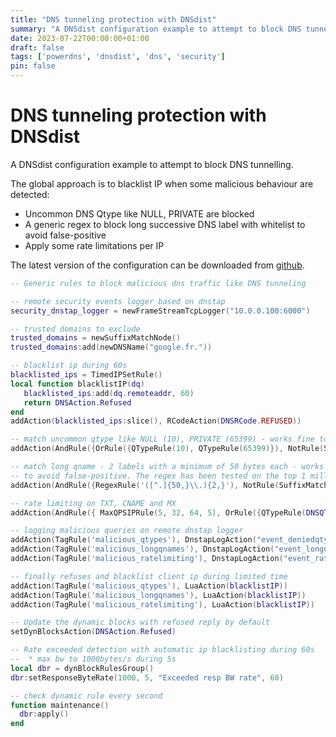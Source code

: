 ```yaml
---
title: "DNS tunneling protection with DNSdist"
summary: "A DNSdist configuration example to attempt to block DNS tunnelling."
date: 2023-07-22T00:00:00+01:00
draft: false
tags: ['powerdns', 'dnsdist', 'dns', 'security']
pin: false
---
```


# DNS tunneling protection with DNSdist

A DNSdist configuration example to attempt to block DNS tunnelling.

The global approach is to blacklist IP when some malicious behaviour are detected:

- Uncommon DNS Qtype like NULL, PRIVATE are blocked
- A generic regex to block long successive DNS label with whitelist to avoid false-positive
- Apply some rate limitations per IP

The latest version of the configuration can be downloaded from [github](https://github.com/dmachard/lua-dnsdist-config-examples/).

```lua
-- Generic rules to block malicious dns traffic like DNS tunneling

-- remote security events logger based on dnstap
security_dnstap_logger = newFrameStreamTcpLogger("10.0.0.100:6000")

-- trusted domains to exclude
trusted_domains = newSuffixMatchNode()
trusted_domains:add(newDNSName("google.fr."))

-- blacklist ip during 60s
blacklisted_ips = TimedIPSetRule()
local function blacklistIP(dq)
   blacklisted_ips:add(dq.remoteaddr, 60)
   return DNSAction.Refused
end
addAction(blacklisted_ips:slice(), RCodeAction(DNSRCode.REFUSED))

-- match uncommon qtype like NULL (10), PRIVATE (65399) - works fine to block iodine
addAction(AndRule({OrRule({QTypeRule(10), QTypeRule(65399)}), NotRule(SuffixMatchNodeRule(trusted_domains, true)) }), SetTagAction('malicious_qtypes', 'matched'))

-- match long qname - 2 labels with a minimum of 50 bytes each - works fine to block tools like iodine, dnscat2, dns2tcp...
-- to avoid false-positive. The regex has been tested on the top 1 million list exposed by Cisco Umbrella http://s3-us-west-1.amazonaws.com/umbrella-static/top-1m.csv.zip
addAction(AndRule({RegexRule('([^.]{50,}\\.){2,}'), NotRule(SuffixMatchNodeRule(trusted_domains, true)) }), SetTagAction('malicious_longqnames', 'matched'))

-- rate limiting on TXT, CNAME and MX
addAction(AndRule({ MaxQPSIPRule(5, 32, 64, 5), OrRule({QTypeRule(DNSQType.TXT), QTypeRule(DNSQType.CNAME), QTypeRule(DNSQType.MX)}), NotRule(SuffixMatchNodeRule(trusted_domains, true)) }), SetTagAction('malicious_ratelimiting', 'matched'))

-- logging malicious queries on remote dnstap logger
addAction(TagRule('malicious_qtypes'), DnstapLogAction("event_deniedqtypes_detected", security_dnstap_logger))
addAction(TagRule('malicious_longqnames'), DnstapLogAction("event_longqnames_detected", security_dnstap_logger))
addAction(TagRule('malicious_ratelimiting'), DnstapLogAction("event_ratelimiting_detected", security_dnstap_logger))

-- finally refuses and blacklist client ip during limited time
addAction(TagRule('malicious_qtypes'), LuaAction(blacklistIP))
addAction(TagRule('malicious_longqnames'), LuaAction(blacklistIP))
addAction(TagRule('malicious_ratelimiting'), LuaAction(blacklistIP))

-- Update the dynamic blocks with refused reply by default
setDynBlocksAction(DNSAction.Refused)

-- Rate exceeded detection with automatic ip blacklisting during 60s
--  * max bw to 1000bytes/s during 5s
local dbr = dynBlockRulesGroup()
dbr:setResponseByteRate(1000, 5, "Exceeded resp BW rate", 60)

-- check dynamic rule every second
function maintenance()
  dbr:apply()
end
```
